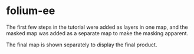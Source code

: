 # folium-ee
The first few steps in the tutorial were added as layers in one map, and the masked map was added as a separate map to make the masking apparent.

The final map is shown separately to display the final product.
